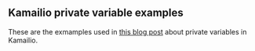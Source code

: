 ## Kamailio private variable examples

These are the exmamples used in [this blog post](https://kaufmania.wordpress.com/2023/08/05/kamailio-private-variables/)
about private variables in Kamailio.
